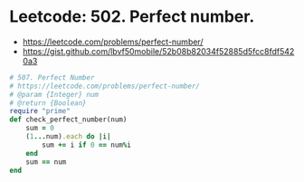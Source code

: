 # Leetcode: 502. Perfect number.

- https://leetcode.com/problems/perfect-number/
- https://gist.github.com/lbvf50mobile/52b08b82034f52885d5fcc8fdf5420a3 

```Ruby
# 507. Perfect Number
# https://leetcode.com/problems/perfect-number/
# @param {Integer} num
# @return {Boolean}
require "prime"
def check_perfect_number(num)
    sum = 0
    (1...num).each do |i|
        sum += i if 0 == num%i
    end
    sum == num
end
```